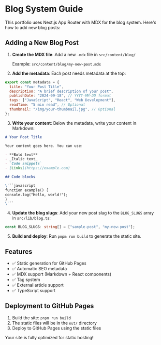 # Blog System Guide

This portfolio uses Next.js App Router with MDX for the blog system. Here's how to add new blog posts:

## Adding a New Blog Post

1. **Create the MDX file**: Add a new `.mdx` file in `src/content/blog/`

   Example: `src/content/blog/my-new-post.mdx`

2. **Add the metadata**: Each post needs metadata at the top:

```javascript
export const metadata = {
  title: "Your Post Title",
  description: "A brief description of your post",
  publishDate: "2024-09-18", // YYYY-MM-DD format
  tags: ["JavaScript", "React", "Web Development"],
  readTime: "5 min read", // Optional
  thumbnail: "/img/your-thumbnail.jpg", // Optional
};
```

3. **Write your content**: Below the metadata, write your content in Markdown:

````markdown
# Your Post Title

Your content goes here. You can use:

- **Bold text**
- _Italic text_
- `Code snippets`
- [Links](https://example.com)

## Code blocks

\```javascript
function example() {
console.log("Hello, world!");
}
\```
````

4. **Update the blog slugs**: Add your new post slug to the `BLOG_SLUGS` array in `src/lib/blog.ts`:

```typescript
const BLOG_SLUGS: string[] = ["sample-post", "my-new-post"];
```

5. **Build and deploy**: Run `pnpm run build` to generate the static site.

## Features

- ✅ Static generation for GitHub Pages
- ✅ Automatic SEO metadata
- ✅ MDX support (Markdown + React components)
- ✅ Tag system
- ✅ External article support
- ✅ TypeScript support

## Deployment to GitHub Pages

1. Build the site: `pnpm run build`
2. The static files will be in the `out/` directory
3. Deploy to GitHub Pages using the static files

Your site is fully optimized for static hosting!
